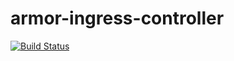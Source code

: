 # armor-ingress-controller
[![Build Status](https://travis-ci.org/linki/armor-ingress-controller.svg?branch=master)](https://travis-ci.org/linki/armor-ingress-controller)
